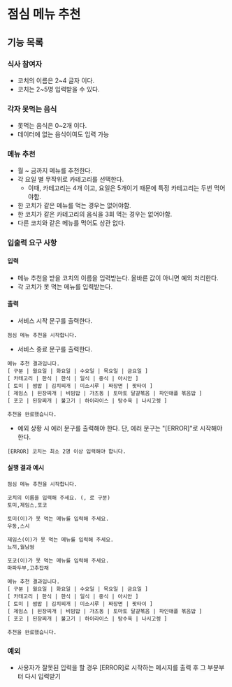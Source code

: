 # 점심 메뉴 추천

## 기능 목록

### 식사 참여자
- 코치의 이름은 2~4 글자 이다.
- 코치는 2~5명 입력받을 수 있다.

### 각자 못먹는 음식
- 못먹는 음식은 0~2개 이다.
- 데이터에 없는 음식이여도 입력 가능

### 메뉴 추천
- 월 ~ 금까지 메뉴를 추천한다.
- 각 요일 별 무작위로 카테고리를 선택한다.
    - 이때, 카테고리는 4개 이고, 요일은 5개이기 때문에 특정 카테고리는 두번 먹어야함.
- 한 코치가 같은 메뉴를 먹는 경우는 없어야함.
- 한 코치가 같은 카테고리의 음식을 3회 먹는 경우는 없어야함.
- 다른 코치와 같은 메뉴를 먹어도 상관 없다.

### 입출력 요구 사항

#### 입력

- 메뉴 추천을 받을 코치의 이름을 입력받는다. 올바른 값이 아니면 예외 처리한다.
- 각 코치가 못 먹는 메뉴를 입력받는다.

#### 출력

- 서비스 시작 문구를 출력한다.

```
점심 메뉴 추천을 시작합니다.
```

- 서비스 종료 문구를 출력한다.

```
메뉴 추천 결과입니다.
[ 구분 | 월요일 | 화요일 | 수요일 | 목요일 | 금요일 ]
[ 카테고리 | 한식 | 한식 | 일식 | 중식 | 아시안 ]
[ 토미 | 쌈밥 | 김치찌개 | 미소시루 | 짜장면 | 팟타이 ]
[ 제임스 | 된장찌개 | 비빔밥 | 가츠동 | 토마토 달걀볶음 | 파인애플 볶음밥 ]
[ 포코 | 된장찌개 | 불고기 | 하이라이스 | 탕수육 | 나시고렝 ]

추천을 완료했습니다.
```

- 예외 상황 시 에러 문구를 출력해야 한다. 단, 에러 문구는 "[ERROR]"로 시작해야 한다.

```
[ERROR] 코치는 최소 2명 이상 입력해야 합니다.
```

#### 실행 결과 예시

```
점심 메뉴 추천을 시작합니다.

코치의 이름을 입력해 주세요. (, 로 구분)
토미,제임스,포코

토미(이)가 못 먹는 메뉴를 입력해 주세요.
우동,스시

제임스(이)가 못 먹는 메뉴를 입력해 주세요.
뇨끼,월남쌈

포코(이)가 못 먹는 메뉴를 입력해 주세요.
마파두부,고추잡채

메뉴 추천 결과입니다.
[ 구분 | 월요일 | 화요일 | 수요일 | 목요일 | 금요일 ]
[ 카테고리 | 한식 | 한식 | 일식 | 중식 | 아시안 ]
[ 토미 | 쌈밥 | 김치찌개 | 미소시루 | 짜장면 | 팟타이 ]
[ 제임스 | 된장찌개 | 비빔밥 | 가츠동 | 토마토 달걀볶음 | 파인애플 볶음밥 ]
[ 포코 | 된장찌개 | 불고기 | 하이라이스 | 탕수육 | 나시고렝 ]

추천을 완료했습니다.
```


### 예외
- 사용자가 잘못된 입력을 할 경우 [ERROR]로 시작하는 메시지를 출력 후 그 부분부터 다시 입력받기
